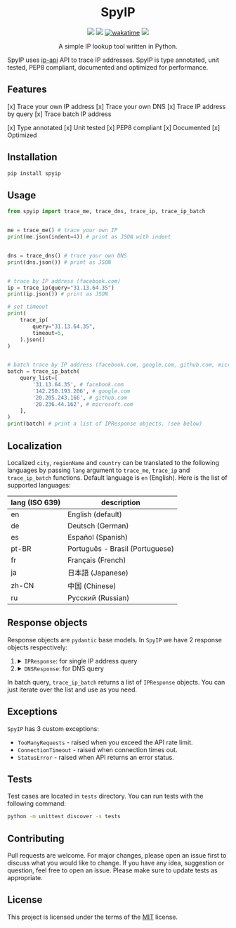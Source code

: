 <h1 align="center">SpyIP</h1>

<p align="center">
<a href="https://pepy.tech/project/spyip"><img src="https://static.pepy.tech/personalized-badge/spyip?period=total&units=none&left_color=grey&right_color=blue&left_text=Total%20Downloads"></a>
<a href="https://github.com/Almas-Ali/SpyIP/"><img src="https://img.shields.io/github/license/Almas-Ali/SpyIP?style=flat-square"></a>
<a href="https://wakatime.com/badge/user/168edf9f-71dc-49cc-bf77-592d9c9d4eed/project/018cbf9a-cecf-4ae8-ad59-a34b9eefb754"><img src="https://wakatime.com/badge/user/168edf9f-71dc-49cc-bf77-592d9c9d4eed/project/018cbf9a-cecf-4ae8-ad59-a34b9eefb754.svg" alt="wakatime"></a>
<a href="https://hits.seeyoufarm.com"><img src="https://hits.seeyoufarm.com/api/count/incr/badge.svg?url=https%3A%2F%2Fgithub.com%2FAlmas-Ali%2FSpyIP&count_bg=%2352B308&title_bg=%23555555&icon=&icon_color=%23E7E7E7&title=hits&edge_flat=false"/></a>
</p>

<p align="center">A simple IP lookup tool written in Python.
</p>

SpyIP uses <a href="https://ip-api.com/" target="_blank" title="IP-API">ip-api</a> API to trace IP addresses. SpyIP is type annotated, unit tested, PEP8 compliant, documented and optimized for performance.

## Features

[x] Trace your own IP address
[x] Trace your own DNS
[x] Trace IP address by query
[x] Trace batch IP address

[x] Type annotated
[x] Unit tested
[x] PEP8 compliant
[x] Documented
[x] Optimized

## Installation

```bash
pip install spyip
```

## Usage

```python
from spyip import trace_me, trace_dns, trace_ip, trace_ip_batch


me = trace_me() # trace your own IP
print(me.json(indent=4)) # print as JSON with indent


dns = trace_dns() # trace your own DNS
print(dns.json()) # print as JSON


# trace by IP address (facebook.com)
ip = trace_ip(query="31.13.64.35")
print(ip.json()) # print as JSON

# set timeout
print(
    trace_ip(
        query="31.13.64.35",
        timeout=5,
    ).json()
)


# batch trace by IP address (facebook.com, google.com, github.com, microsoft.com, ...)
batch = trace_ip_batch(
    query_list=[
        '31.13.64.35', # facebook.com
        '142.250.193.206', # google.com
        '20.205.243.166', # github.com
        '20.236.44.162', # microsoft.com
    ],
)
print(batch) # print a list of IPResponse objects. (see below)
```

## Localization

Localized `city`, `regionName` and `country` can be translated to the following languages by passing `lang` argument to `trace_me`, `trace_ip` and `trace_ip_batch` functions. Default language is `en` (English). Here is the list of supported languages:

| lang (ISO 639) | description                     |
| -------------- | ------------------------------- |
| en             | English (default)               |
| de             | Deutsch (German)                |
| es             | Español (Spanish)               |
| pt-BR          | Português - Brasil (Portuguese) |
| fr             | Français (French)               |
| ja             | 日本語 (Japanese)               |
| zh-CN          | 中国 (Chinese)                  |
| ru             | Русский (Russian)               |

## Response objects

Response objects are `pydantic` base models. In `SpyIP` we have 2 response objects respectively:

<ol type="1">
<li>
<details>
<summary>
<code>IPResponse</code>: for single IP address query
</summary>

```python
class IPResponse(BaseModel):
    """
    Example response from API:

    {
        "status": "success",
        "continent": "Asia",
        "continentCode": "AS",
        "country": "India",
        "countryCode": "IN",
        "region": "DL",
        "regionName": "National Capital Territory of Delhi",
        "city": "New Delhi",
        "district": "",
        "zip": "110001",
        "lat": 28.6139,
        "lon": 77.209,
        "timezone": "Asia/Kolkata",
        "offset": 19800,
        "currency": "INR",
        "isp": "Google LLC",
        "org": "Google LLC",
        "as": "AS15169 Google LLC",
        "asname": "GOOGLE",
        "mobile": false,
        "proxy": false,
        "hosting": true,
        "query": "142.250.193.206",
    }
    """

    status: str = Field(..., description='Status of the request.')
    continent: str = Field(..., description='Continent name.')
    continentCode: str = Field(..., description='Continent code.')
    country: str = Field(..., description='Country name.')
    countryCode: str = Field(..., description='Country code.')
    region: str = Field(..., description='Region code.')
    regionName: str = Field(..., description='Region name.')
    city: str = Field(..., description='City name.')
    district: str = Field(..., description='District name.')
    zip_: str = Field(..., description='Zip code.')
    lat: float = Field(..., description='Latitude.')
    lon: float = Field(..., description='Longitude.')
    timezone: str = Field(..., description='Timezone.')
    offset: int = Field(..., description='Offset.')
    currency: str = Field(..., description='Currency.')
    isp: str = Field(..., description='ISP name.')
    org: str = Field(..., description='Organization name.')
    as_: str = Field(..., description='AS number and name.')
    asname: str = Field(..., description='AS name.')
    mobile: bool = Field(..., description='Mobile status.')
    proxy: bool = Field(..., description='Proxy status.')
    hosting: bool = Field(..., description='Hosting status.')
    query: str = Field(..., description='IP address.')
```

</details>
</li>
<li>
<details>
<summary>
<code>DNSResponse</code>: for DNS query
</summary>

```python
class DNSResponse(BaseModel):
    """
    Example response from API:
    "dns": {
        "ip": "74.125.73.83",
        "geo": "United States - Google"
    }
    """

    ip: str = Field(..., description='IP address.')
    geo: str = Field(..., description='Geo location.')
```

</details>
</li>
</ol>

In batch query, `trace_ip_batch` returns a list of `IPResponse` objects. You can just iterate over the list and use as you need.

## Exceptions

`SpyIP` has 3 custom exceptions:

- `TooManyRequests` - raised when you exceed the API rate limit.
- `ConnectionTimeout` - raised when connection times out.
- `StatusError` - raised when API returns an error status.

## Tests

Test cases are located in `tests` directory. You can run tests with the following command:

```bash
python -m unittest discover -s tests
```

## Contributing

Pull requests are welcome. For major changes, please open an issue first to discuss what you would like to change. If you have any idea, suggestion or question, feel free to open an issue. Please make sure to update tests as appropriate.

## License

This project is licensed under the terms of the [MIT](LICENSE) license.
